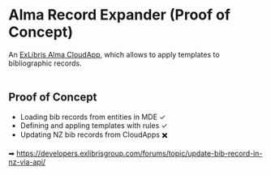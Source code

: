 # Alma Record Expander (Proof of Concept)

An [ExLibris Alma CloudApp](https://developers.exlibrisgroup.com/cloudapps/), which allows to apply templates to bibliographic records.
<br>
<br>
## Proof of Concept
- Loading bib records from entities in MDE ✓
- Defining and appling templates with rules ✓
- Updating NZ bib records from CloudApps ✖️

➡ https://developers.exlibrisgroup.com/forums/topic/update-bib-record-in-nz-via-api/
